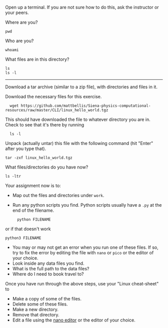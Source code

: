 Open up a terminal. If you are not sure how to do this, ask the instructor or your peers.
  
Where are you?

    pwd 

Who are you?

    whoami

What files are in this directory?

    ls
    ls -l 

------

Download a tar archive (similar to a zip file), with directories and files in it. 

Download the necessary files for this exercise.

```
  wget https://github.com/mattbellis/Siena-physics-computational-resources/raw/master/CLI/linux_hello_world.tgz
```

This should have downloaded the file to whatever directory you are in. Check to see that it's there by running
```
  ls -l
```  

Unpack (actually untar) this file with the following command (hit "Enter" after you type that). 

    tar -zxf linux_hello_world.tgz

What files/directories do you have now?

    ls -ltr 

Your assignment now is to:
* Map out the files and directories under `work`.
* Run any python scripts you find. Python scripts usually have a ```.py``` at the end of the filename.

        python FILENAME

or if that doesn't work
```
python3 FILENAME
```

* You may or may not get an error when you run one of these files. If so, try to fix the error by editing the file with `nano` or `pico` or the editor of your choice.
* Look inside any data files you find. 
* What is the full path to the data files?
* Where do I need to book travel to?


Once you have run through the above steps, use your "Linux cheat-sheet" to
* Make a copy of some of the files. 
* Delete some of these files. 
* Make a new directory.
* Remove that directory. 
* Edit a file using the [nano editor](http://www.howtogeek.com/howto/42980/the-beginners-guide-to-nano-the-linux-command-line-text-editor/) or the editor of your choice.
